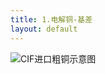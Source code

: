 ```yaml
---
title: 1.电解铜-基差
layout: default
---
```


![CIF进口粗铜示意图](https://basemetalwork-1322034489.cos.ap-shanghai.myqcloud.com/CIF%E8%BF%9B%E5%8F%A3%E7%B2%97%E9%93%9C.png)
